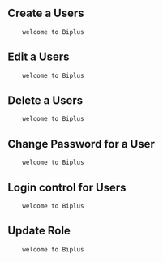## Create a Users

        welcome to Biplus

## Edit a Users 
   
        welcome to Biplus

## Delete a Users

        welcome to Biplus

## Change Password for a User

        welcome to Biplus

## Login control for Users

        welcome to Biplus

## Update Role

        welcome to Biplus

